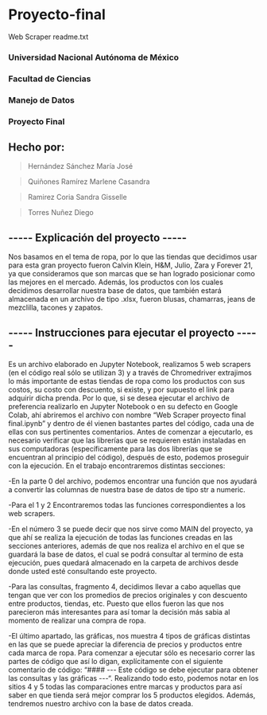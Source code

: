 # Proyecto-final
Web Scraper
readme.txt

### Universidad Nacional Autónoma de México

### Facultad de Ciencias

### Manejo de Datos

### Proyecto Final

## Hecho por:
>Hernández Sánchez María José

>Quiñones Ramírez Marlene Casandra

>Ramirez Coria Sandra Gisselle

>Torres Nuñez Diego

## ----- Explicación del proyecto -----

Nos basamos en el tema de ropa, por lo que las tiendas que decidimos usar para esta gran proyecto fueron Calvin Klein, H&M, Julio, Zara y Forever 21, ya que consideramos que son marcas que se han logrado posicionar como las mejores en el mercado. Además, los productos con los cuales decidimos desarrollar nuestra base de datos, que también estará almacenada en un archivo de tipo .xlsx, fueron blusas, chamarras, jeans de mezclilla, tacones y zapatos.

## ----- Instrucciones para ejecutar el proyecto -----

Es un archivo elaborado en Jupyter Notebook, realizamos 5 web scrapers (en el código real sólo se utilizan 3) y a través de Chromedriver extrajimos lo más importante de estas tiendas de ropa como los productos con sus costos, su costo con descuento, si existe, y por supuesto el link para adquirir dicha prenda. Por lo que, si se desea ejecutar el archivo de preferencia realizarlo en Jupyter Notebook o en su defecto en Google Colab, ahí abriremos el archivo con nombre “Web Scraper proyecto final final.ipynb” y dentro de él vienen bastantes partes del código, cada una de ellas con sus pertinentes comentarios. Antes de comenzar a ejecutarlo, es necesario verificar que las librerías que se requieren están instaladas en sus computadoras (específicamente para las dos librerías que se encuentran al principio del código), después de esto, podemos proseguir con la ejecución. En el trabajo encontraremos distintas secciones:

-En la parte 0 del archivo, podemos encontrar una función que nos ayudará a convertir las columnas de nuestra base de datos de tipo str a numeric.

-Para el 1 y 2 Encontraremos todas las funciones correspondientes a los web scrapers.

-En el número 3 se puede decir que nos sirve como MAIN del proyecto, ya que ahí se realiza la ejecución de todas las funciones creadas en las secciones anteriores, además de que nos realiza el archivo en el que se guardará la base de datos, el cual se podrá consultar al termino de esta ejecución, pues quedará almacenado en la carpeta de archivos desde donde usted esté consultando este proyecto.

-Para las consultas, fragmento 4, decidimos llevar a cabo aquellas que tengan que ver con los promedios de precios originales y con descuento entre productos, tiendas, etc. Puesto que ellos fueron las que nos parecieron más interesantes para así tomar la decisión más sabia al momento de realizar una compra de ropa.

-El último apartado, las gráficas, nos muestra 4 tipos de gráficas distintas en las que se puede apreciar la diferencia de precios y productos entre cada marca de ropa.
Para comenzar a ejecutar sólo es necesario correr las partes de código que así lo digan, explícitamente con el siguiente comentario de código: “#### --- Este código se debe ejecutar para obtener las consultas y las gráficas ---“.
Realizando todo esto, podemos notar en los sitios 4 y 5 todas las comparaciones entre marcas y productos para así saber en que tienda será mejor comprar los 5 productos elegidos. Además, tendremos nuestro archivo con la base de datos creada.
